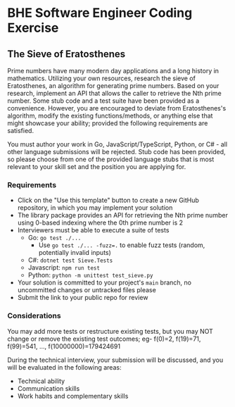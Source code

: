 # BHE Software Engineer Coding Exercise

## The Sieve of Eratosthenes

Prime numbers have many modern day applications and a long history in
mathematics. Utilizing your own resources, research the sieve of Eratosthenes,
an algorithm for generating prime numbers. Based on your research, implement
an API that allows the caller to retrieve the Nth prime number.
Some stub code and a test suite have been provided as a convenience. However,
you are encouraged to deviate from Eratosthenes's algorithm, modify the
existing functions/methods, or anything else that might showcase your ability;
provided the following requirements are satisfied.

You must author your work in Go, JavaScript/TypeScript, Python, or C# - all
other language submissions will be rejected. Stub code has been provided, so
please choose from one of the provided language stubs that is most
relevant to your skill set and the position you are applying for.

### Requirements

- Click on the "Use this template" button to create a new GitHub repository, in which you may implement your solution
- The library package provides an API for retrieving the Nth prime number using 0-based indexing where the 0th prime number is 2
- Interviewers must be able to execute a suite of tests
  - Go: `go test ./...`
    - Use `go test ./... -fuzz=.` to enable fuzz tests (random, potentially invalid inputs)
  - C#: `dotnet test Sieve.Tests`
  - Javascript: `npm run test`
  - Python: `python -m unittest test_sieve.py`
- Your solution is committed to your project's `main` branch, no uncommitted changes or untracked files please
- Submit the link to your public repo for review

### Considerations

You may add more tests or restructure existing tests, but you may NOT change or remove
the existing test outcomes; eg- f(0)=2, f(19)=71, f(99)=541, ..., f(10000000)=179424691

During the technical interview, your submission will be discussed, and you will be evaluated in the following areas:

- Technical ability
- Communication skills
- Work habits and complementary skills
